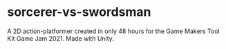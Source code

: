 # sorcerer-vs-swordsman
A 2D action-platformer created in only 48 hours for the Game Makers Tool Kit Game Jam 2021. Made with Unity.
